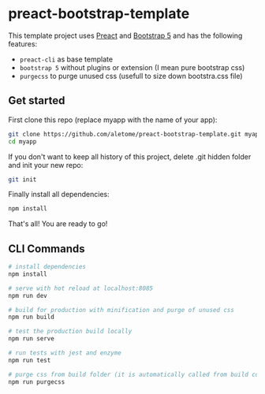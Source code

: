 # preact-bootstrap-template

This template project uses [Preact](https://preactjs.com/) and [Bootstrap 5](https://getbootstrap.com/) and has the following features:

- `preact-cli` as base template
- `bootstrap 5` without plugins or extension (I mean pure bootstrap css)
- `purgecss` to purge unused css (usefull to size down bootstra.css file)

## Get started
First clone this repo (replace myapp with the name of your app):

``` bash
git clone https://github.com/aletome/preact-bootstrap-template.git myapp
cd myapp
```

If you don't want to keep all history of this project, delete .git hidden folder and init your new repo:

``` bash
git init
```

Finally install all dependencies:

``` bash
npm install
```

That's all! You are ready to go!

## CLI Commands

``` bash
# install dependencies
npm install

# serve with hot reload at localhost:8085
npm run dev

# build for production with minification and purge of unused css
npm run build

# test the production build locally
npm run serve

# run tests with jest and enzyme
npm run test

# purge css from build folder (it is automatically called from build command)
npm run purgecss
```
